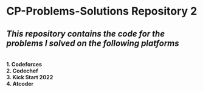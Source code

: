 # **CP-Problems-Solutions Repository 2**
## _This repository contains the code for the problems I solved on the following platforms_
 <br> **1. Codeforces** <br>
**2. Codechef** <br>
**3. Kick Start 2022** <br>
**4. Atcoder** <br>
